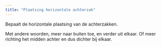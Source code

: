 ```yaml
---
title: "Plaatsing horizontale achterzak"
---
```


Bepaalt de horizontale plaatsing van de achterzakken.

Met andere woorden, meer naar buiten toe, en verder uit elkaar. Of meer richting het midden achter en dus dichter bij elkaar.




